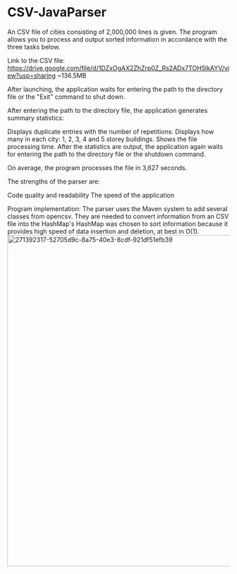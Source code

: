 # CSV-JavaParser
An CSV file of cities consisting of 2,000,000 lines is given. The program allows you to process and output sorted information in accordance with the three tasks below.

Link to the CSV file: https://drive.google.com/file/d/1DZxOgAX2ZhZrp0Z_Rs2ADx7TOH5lkAYV/view?usp=sharing
~136.5MB

After launching, the application waits for entering the path to the directory file or the "Exit" command to shut down.

After entering the path to the directory file, the application generates summary statistics:

Displays duplicate entries with the number of repetitions.
Displays how many in each city: 1, 2, 3, 4 and 5 storey buildings.
Shows the file processing time.
After the statistics are output, the application again waits for entering the path to the directory file or the shutdown command.

On average, the program processes the file in 3,627 seconds.

The strengths of the parser are:

Code quality and readability
The speed of the application

Program implementation: 
The parser uses the Maven system to add several classes from opencsv.
They are needed to convert information from an CSV file into the HashMap's
HashMap was chosen to sort information because it provides high speed of data insertion and deletion, at best in O(1).
<img width="751" alt="271392317-52705d9c-8a75-40e3-8cdf-921df51efb39" src="https://github.com/JUNIOR14501/CSV-JavaParser/assets/53307775/4bdf6a05-6a1c-4f4f-81b7-fd7b58f675b4">
